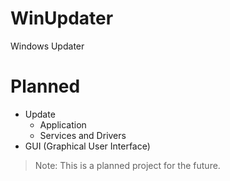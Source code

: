 # WinUpdater
Windows Updater

# Planned
- Update
  - Application
  - Services and Drivers
- GUI (Graphical User Interface)

> Note: This is a planned project for the future.
